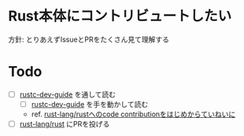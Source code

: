 # Rust本体にコントリビュートしたい

方針: とりあえずIssueとPRをたくさん見て理解する

# Todo

- [ ] [rustc-dev-guide](https://rustc-dev-guide.rust-lang.org/) を通して読む
  - [ ] [rustc-dev-guide](https://rustc-dev-guide.rust-lang.org/) を手を動かして読む
  - ref. [rust-lang/rustへのcode contributionをはじめからていねいに](https://zenn.dev/fraternite/articles/4e11063bf05aac)
- [ ] [rust-lang/rust](https://github.com/rust-lang/rust) にPRを投げる
